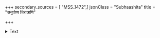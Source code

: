 +++
secondary_sources = [ "MSS_1472",]
jsonClass = "Subhaashita"
title = "अनुपोष्य त्रिरात्राणि"

+++

<details><summary>Text</summary>

अनुपोष्य त्रिरात्राणि तिर्थान्यनभिगम्य च।  
अदत्त्वा काञ्चनं गाश्च दरिद्रो नाम जायते॥
</details>
